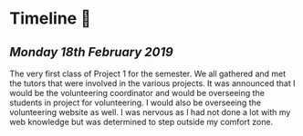 
 # **Timeline** :calendar:
## *Monday 18th February 2019*
The very first class of Project 1 for the semester. We all gathered and met the tutors that were
involved in the various projects. It was announced that I would be the volunteering coordinator
and would be overseeing the students in project for volunteering. I would also be overseeing
the volunteering website as well. I was nervous as I had not done a lot with my web knowledge
but was determined to step outside my comfort zone.
